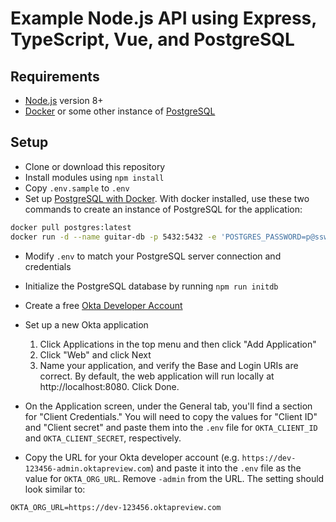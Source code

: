 # Example Node.js API using Express, TypeScript, Vue, and PostgreSQL

## Requirements

* [Node.js](https://nodejs.org) version 8+
* [Docker](https://www.docker.com/) or some other instance of [PostgreSQL](https://www.postgresql.org/)

## Setup

* Clone or download this repository
* Install modules using `npm install`
* Copy `.env.sample` to `.env`
* Set up [PostgreSQL with Docker](https://docs.docker.com/samples/library/postgres/). With docker installed, use these two commands to create an instance of PostgreSQL for the application:

```bash
docker pull postgres:latest
docker run -d --name guitar-db -p 5432:5432 -e 'POSTGRES_PASSWORD=p@ssw0rd42' postgres
```

* Modify `.env` to match your PostgreSQL server connection and credentials
* Initialize the PostgreSQL database by running `npm run initdb`
* Create a free [Okta Developer Account](https://developer.okta.com/signup/)
* Set up a new Okta application

    1. Click Applications in the top menu and then click "Add Application"
    2. Click "Web" and click Next
    3. Name your application, and verify the Base and Login URIs are correct. By default, the web application will run locally at http://localhost:8080. Click Done.

* On the Application screen, under the General tab, you'll find a section for "Client Credentials." You will need to copy the values for "Client ID" and "Client secret" and paste them into the `.env` file for `OKTA_CLIENT_ID` and `OKTA_CLIENT_SECRET`, respectively.
* Copy the URL for your Okta developer account (e.g. `https://dev-123456-admin.oktapreview.com`) and paste it into the `.env` file as the value for `OKTA_ORG_URL`. Remove `-admin` from the URL. The setting should look similar to:

```
OKTA_ORG_URL=https://dev-123456.oktapreview.com
```



